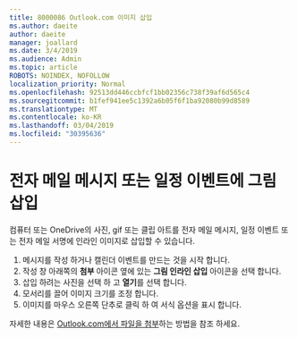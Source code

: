 ```yaml
---
title: 8000086 Outlook.com 이미지 삽입
ms.author: daeite
author: daeite
manager: joallard
ms.date: 3/4/2019
ms.audience: Admin
ms.topic: article
ROBOTS: NOINDEX, NOFOLLOW
localization_priority: Normal
ms.openlocfilehash: 92513dd446ccbfcf1bb02356c738f39af6d565c4
ms.sourcegitcommit: b1fef941ee5c1392a6b05f6f1ba92080b99d8589
ms.translationtype: MT
ms.contentlocale: ko-KR
ms.lasthandoff: 03/04/2019
ms.locfileid: "30395636"
---
```

# <a name="insert-pictures-in-an-email-message-or-calendar-event"></a>전자 메일 메시지 또는 일정 이벤트에 그림 삽입

컴퓨터 또는 OneDrive의 사진, gif 또는 클립 아트를 전자 메일 메시지, 일정 이벤트 또는 전자 메일 서명에 인라인 이미지로 삽입할 수 있습니다.

1. 메시지를 작성 하거나 캘린더 이벤트를 만드는 것을 시작 합니다.
2. 작성 창 아래쪽의 **첨부** 아이콘 옆에 있는 **그림 인라인 삽입** 아이콘을 선택 합니다.
3. 삽입 하려는 사진을 선택 하 고 **열기**를 선택 합니다.
4. 모서리를 끌어 이미지 크기를 조정 합니다.
5. 이미지를 마우스 오른쪽 단추로 클릭 하 여 서식 옵션을 표시 합니다.

자세한 내용은 [Outlook.com에서 파일을 첨부](https://support.office.com/article/8d7c1ea7-4e5f-44ce-bb6e-c5fcc92ba9ab)하는 방법을 참조 하세요.